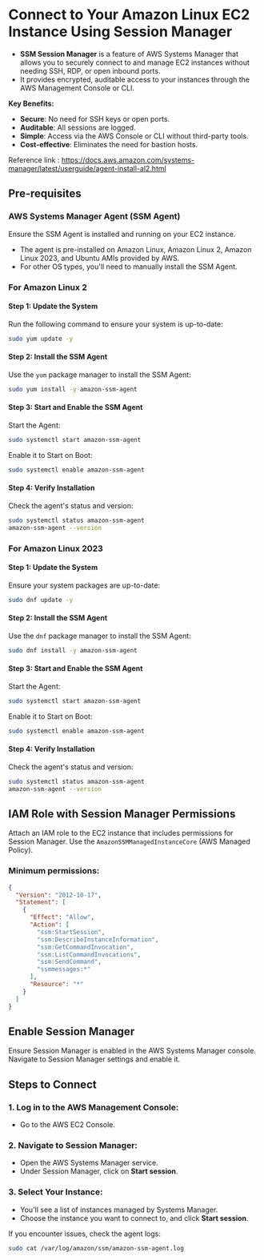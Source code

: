 # Connect to Your Amazon Linux EC2 Instance Using Session Manager

- **SSM Session Manager** is a feature of AWS Systems Manager that allows you to securely connect to and manage EC2 instances without needing SSH, RDP, or open inbound ports.
- It provides encrypted, auditable access to your instances through the AWS Management Console or CLI.

**Key Benefits:**
- **Secure**: No need for SSH keys or open ports.
- **Auditable**: All sessions are logged.
- **Simple**: Access via the AWS Console or CLI without third-party tools.
- **Cost-effective**: Eliminates the need for bastion hosts.

Reference link : https://docs.aws.amazon.com/systems-manager/latest/userguide/agent-install-al2.html
## Pre-requisites

### AWS Systems Manager Agent (SSM Agent)
Ensure the SSM Agent is installed and running on your EC2 instance.

- The agent is pre-installed on Amazon Linux, Amazon Linux 2, Amazon Linux 2023, and Ubuntu AMIs provided by AWS.
- For other OS types, you'll need to manually install the SSM Agent.

### For Amazon Linux 2
#### Step 1: Update the System
Run the following command to ensure your system is up-to-date:

```bash
sudo yum update -y
```

#### Step 2: Install the SSM Agent
Use the `yum` package manager to install the SSM Agent:

```bash
sudo yum install -y amazon-ssm-agent
```

#### Step 3: Start and Enable the SSM Agent
Start the Agent:

```bash
sudo systemctl start amazon-ssm-agent
```

Enable it to Start on Boot:

```bash
sudo systemctl enable amazon-ssm-agent
```

#### Step 4: Verify Installation
Check the agent's status and version:

```bash
sudo systemctl status amazon-ssm-agent
amazon-ssm-agent --version
```

### For Amazon Linux 2023
#### Step 1: Update the System
Ensure your system packages are up-to-date:

```bash
sudo dnf update -y
```

#### Step 2: Install the SSM Agent
Use the `dnf` package manager to install the SSM Agent:

```bash
sudo dnf install -y amazon-ssm-agent
```

#### Step 3: Start and Enable the SSM Agent
Start the Agent:

```bash
sudo systemctl start amazon-ssm-agent
```

Enable it to Start on Boot:

```bash
sudo systemctl enable amazon-ssm-agent
```

#### Step 4: Verify Installation
Check the agent's status and version:

```bash
sudo systemctl status amazon-ssm-agent
amazon-ssm-agent --version
```

## IAM Role with Session Manager Permissions
Attach an IAM role to the EC2 instance that includes permissions for Session Manager.
Use the `AmazonSSMManagedInstanceCore` (AWS Managed Policy).

### Minimum permissions:

```json
{
  "Version": "2012-10-17",
  "Statement": [
    {
      "Effect": "Allow",
      "Action": [
        "ssm:StartSession",
        "ssm:DescribeInstanceInformation",
        "ssm:GetCommandInvocation",
        "ssm:ListCommandInvocations",
        "ssm:SendCommand",
        "ssmmessages:*"
      ],
      "Resource": "*"
    }
  ]
}
```

## Enable Session Manager
Ensure Session Manager is enabled in the AWS Systems Manager console. Navigate to Session Manager settings and enable it.

## Steps to Connect

### 1. Log in to the AWS Management Console:
- Go to the AWS EC2 Console.

### 2. Navigate to Session Manager:
- Open the AWS Systems Manager service.
- Under Session Manager, click on **Start session**.

### 3. Select Your Instance:
- You'll see a list of instances managed by Systems Manager.
- Choose the instance you want to connect to, and click **Start session**.

If you encounter issues, check the agent logs:

```bash
sudo cat /var/log/amazon/ssm/amazon-ssm-agent.log
```
